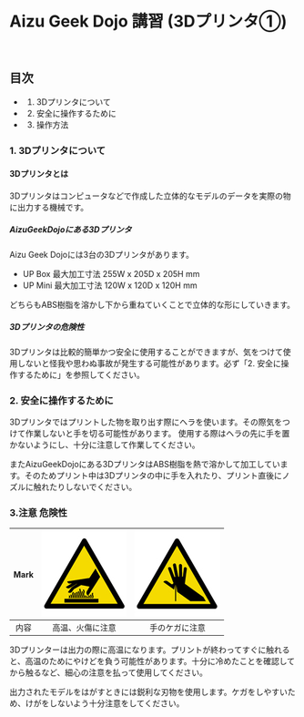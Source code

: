 
# Aizu Geek Dojo 講習 (3Dプリンタ①)
 
## 目次

- 1.	3Dプリンタについて
- 2.	安全に操作するために
- 3.	操作方法

### 1. 3Dプリンタについて

#### 3Dプリンタとは
3Dプリンタはコンピュータなどで作成した立体的なモデルのデータを実際の物に出力する機械です。

##### AizuGeekDojoにある3Dプリンタ
Aizu Geek Dojoには3台の3Dプリンタがあります。
- UP Box
    最大加工寸法 255W x 205D x 205H mm
- UP Mini
    最大加工寸法 120W x 120D x 120H mm

どちらもABS樹脂を溶かし下から重ねていくことで立体的な形にしていきます。

##### 3Dプリンタの危険性
3Dプリンタは比較的簡単かつ安全に使用することができますが、気をつけて使用しないと怪我や思わぬ事故が発生する可能性があります。必ず「2. 安全に操作するために」を参照してください。  
 
### 2. 安全に操作するために
3Dプリンタではプリントした物を取り出す際にヘラを使います。その際気をつけて作業しないと手を切る可能性があります。
使用する際はヘラの先に手を置かないようにし、十分に注意して作業してください。

またAizuGeekDojoにある3DプリンタはABS樹脂を熱で溶かして加工しています。そのためプリント中は3Dプリンタの中に手を入れたり、プリント直後にノズルに触れたりしないでください。

### 3.注意 危険性
| Mark | ![火傷](../danger/wtm10.jpg) | ![pierce](../danger/pierce.jpg) |
|:-----------:|:------------:|:------------:|
| 内容 | 高温、火傷に注意 | 手のケガに注意 |

3Dプリンターは出力の際に高温になります。プリントが終わってすぐに触れると、高温のためにやけどを負う可能性があります。十分に冷めたことを確認してから触るなど、細心の注意を払って使用してください。

出力されたモデルをはがすときには鋭利な刃物を使用します。ケガをしやすいため、けがをしないよう十分注意をしてください。
